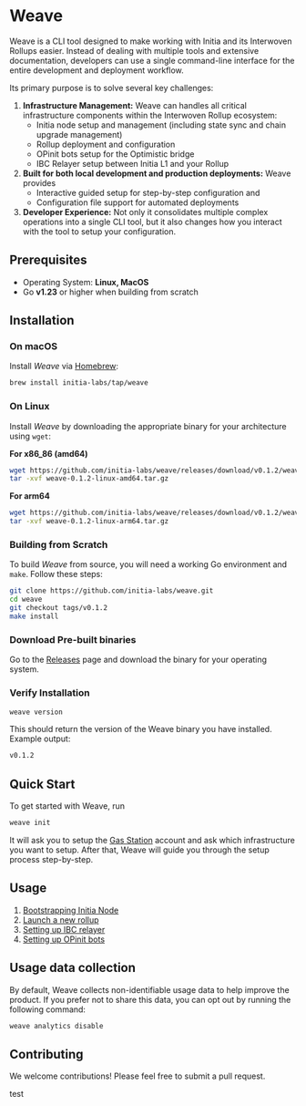 # Weave

Weave is a CLI tool designed to make working with Initia and its Interwoven Rollups easier. Instead of dealing with multiple tools and extensive documentation,
developers can use a single command-line interface for the entire development and deployment workflow.

Its primary purpose is to solve several key challenges:

1. **Infrastructure Management:** Weave can handles all critical infrastructure components within the Interwoven Rollup ecosystem:
   - Initia node setup and management (including state sync and chain upgrade management)
   - Rollup deployment and configuration
   - OPinit bots setup for the Optimistic bridge
   - IBC Relayer setup between Initia L1 and your Rollup
2. **Built for both local development and production deployments:** Weave provides
   - Interactive guided setup for step-by-step configuration and
   - Configuration file support for automated deployments
3. **Developer Experience:** Not only it consolidates multiple complex operations into a single CLI tool, but it also changes how you interact with the tool to setup your configuration.

## Prerequisites

- Operating System: **Linux, MacOS**
- Go **v1.23** or higher when building from scratch

## Installation

### On macOS

Install _Weave_ via [Homebrew](https://brew.sh/):

```bash
brew install initia-labs/tap/weave
```

### On Linux

Install _Weave_ by downloading the appropriate binary for your architecture using `wget`:

**For x86_86 (amd64)**

```bash
wget https://github.com/initia-labs/weave/releases/download/v0.1.2/weave-0.1.2-linux-amd64.tar.gz
tar -xvf weave-0.1.2-linux-amd64.tar.gz
```

**For arm64**

```bash
wget https://github.com/initia-labs/weave/releases/download/v0.1.2/weave-0.1.2-linux-arm64.tar.gz
tar -xvf weave-0.1.2-linux-arm64.tar.gz
```

### Building from Scratch

To build _Weave_ from source, you will need a working Go environment and `make`. Follow these steps:

```bash
git clone https://github.com/initia-labs/weave.git
cd weave
git checkout tags/v0.1.2
make install
```

### Download Pre-built binaries

Go to the [Releases](https://github.com/initia-labs/weave/releases) page and download the binary for your operating system.

### Verify Installation

```bash
weave version
```
This should return the version of the Weave binary you have installed. Example output:

```bash
v0.1.2
```


## Quick Start

To get started with Weave, run
```bash
weave init
```
It will ask you to setup the [Gas Station](/docs/gas_station.md) account and ask which infrastructure you want to setup.
After that, Weave will guide you through the setup process step-by-step.

## Usage

1. [Bootstrapping Initia Node](/docs/initia_node.md)
2. [Launch a new rollup](/docs/rollup_launch.md)
3. [Setting up IBC relayer](/docs/relayer.md)
4. [Setting up OPinit bots](/docs/opinit_bots.md)

## Usage data collection

By default, Weave collects non-identifiable usage data to help improve the product. If you prefer not to share this data, you can opt out by running the following command:
```bash
weave analytics disable
```

## Contributing

We welcome contributions! Please feel free to submit a pull request.

test
